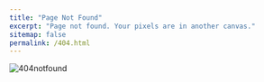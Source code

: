 ```yaml
---
title: "Page Not Found"
excerpt: "Page not found. Your pixels are in another canvas."
sitemap: false
permalink: /404.html
---
```


![404notfound]({{site.url}}\images\404\404notfound-1683902278118-2.png)

<style>
    img { display : block;
    margin : none;}
</style>

<script type='javascript'>
    $(function() {
        $("masthead, page__footer").hide();
    });
</script>


<!-- Sorry, but the page you were trying to view does not exist. -->